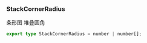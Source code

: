 
### StackCornerRadius
条形图 堆叠圆角
```typescript
export type StackCornerRadius = number | number[];

```
  